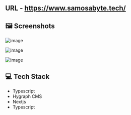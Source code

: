 ## URL - https://www.samosabyte.tech/
## 🖼️ Screenshots

![image](https://github.com/ankitbourasi0/Open-Source-Free-Resources-Web-App/assets/34002165/49261748-78ec-4c67-a02a-067918c598b9)

![image](https://github.com/ankitbourasi0/Open-Source-Free-Resources-Web-App/assets/34002165/7e53d914-e046-4812-aaf3-b8e17423306f)

![image](https://github.com/ankitbourasi0/Open-Source-Free-Resources-Web-App/assets/34002165/6b395de9-0967-4a2d-95c0-a8ae6bbc818e)


## 💻 Tech Stack
* Typescript
* Hygraph CMS
* Nextjs
* Typescript




